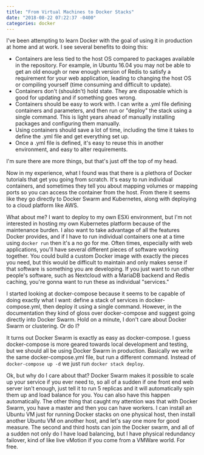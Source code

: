 ```yaml
---
title: "From Virtual Machines to Docker Stacks"
date: "2018-08-22 07:22:37 -0400"
categories: docker
---
```


I've been attempting to learn Docker with the goal of using it in production at home and at work. I see several benefits to doing this:

- Containers are less tied to the host OS compared to packages available in the repository. For example, in Ubuntu 16.04 you may not be able to get an old enough or new enough version of Redis to satisfy a requirement for your web application, leading to changing the host OS or compiling yourself (time consuming and difficult to update).
- Containers don't (shouldn't) hold state. They are disposable which is good for updating and if something goes wrong.
- Containers should be easy to work with. I can write a .yml file defining containers and parameters, and then run or "deploy" the stack using a single command. This is light years ahead of manually installing packages and configuring them manually.
- Using containers should save a lot of time, including the time it takes to define the .yml file and get everything set up.
- Once a .yml file is defined, it's easy to reuse this in another environment, and easy to alter requirements.

I'm sure there are more things, but that's just off the top of my head.

Now in my experience, what I found was that there is a plethora of Docker tutorials that get you going from scratch. It's easy to run individual containers, and sometimes they tell you about mapping volumes or mapping ports so you can access the container from the host. From there it seems like they go directly to Docker Swarm and Kubernetes, along with deploying to a cloud platform like AWS.

What about me? I want to deploy to my own ESXi environment, but I'm not interested in hosting my own Kubernetes platform because of the maintenance burden. I also want to take advantage of all the features Docker provides, and if I have to run individual containers one at a time using `docker run` then it's a no go for me. Often times, especially with web applications, you'll have several different pieces of software working together. You could build a custom Docker image with exactly the pieces you need, but this would be difficult to maintain and only makes sense if that software is something you are developing. If you just want to run other people's software, such as Nextcloud with a MariaDB backend and Redis caching, you're gonna want to run these as individual "services."

I started looking at docker-compose because it seems to be capable of doing exactly what I want: define a stack of services in docker-compose.yml, then deploy it using a single command. However, in the documentation they kind of gloss over docker-compose and suggest going directly into Docker Swarm. Hold on a minute, I don't care about Docker Swarm or clustering. Or do I?

It turns out Docker Swarm is exactly as easy as docker-compose. I guess docker-compose is more geared towards local development and testing, but we should all be using Docker Swarm in production. Basically we write the same docker-compose.yml file, but run a different command. Instead of `docker-compose up -d` we just run `docker stack deploy`.

Ok, but why do I care about that? Docker Swarm makes it possible to scale up your service if you ever need to, so all of a sudden if one front end web server isn't enough, just tell it to run 5 replicas and it will automatically spin them up and load balance for you. You can also have this happen automatically. The other thing that caught my attention was that with Docker Swarm, you have a master and then you can have workers. I can install an Ubuntu VM just for running Docker stacks on one physical host, then install another Ubuntu VM on another host, and let's say one more for good measure. The second and third hosts can join the Docker swarm, and all of a sudden not only do I have load balancing, but I have physical redundancy failover, kind of like live vMotion if you come from a VMWare world. For free.
